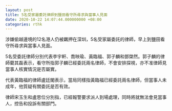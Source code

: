 ```yaml
---
layout: post
title: 5名受家屬委託律師到鹽田看守所尋求與當事人見面
date: 2020-10-22 14:07:44.000000000 +08:00
categories: rthk
---
```


涉嫌偷越邊境的12名港人仍被羈押在深圳，5名受家屬委託的律師，早上到鹽田看守所尋求與當事人見面。

5名受委託律師分別代表李宇軒、喬映瑜、黃臨福、郭子麟和鄧棨然。郭子麟的律師藺其磊表示，看守所指郭子麟已經委託兩名律師，不會安排探視，亦不准律師見當事人核實情況是否屬實。

代表黃臨福的律師盧廷閣表示，當局同樣指黃臨福已經委託兩名律師，但當事人未成年，他質疑有關委託是否有效。

律師宋玉生和盧思位分別指，已經報警要求派人到場處理，同時將就無法會見當事人，控告和投訴有關部門。
